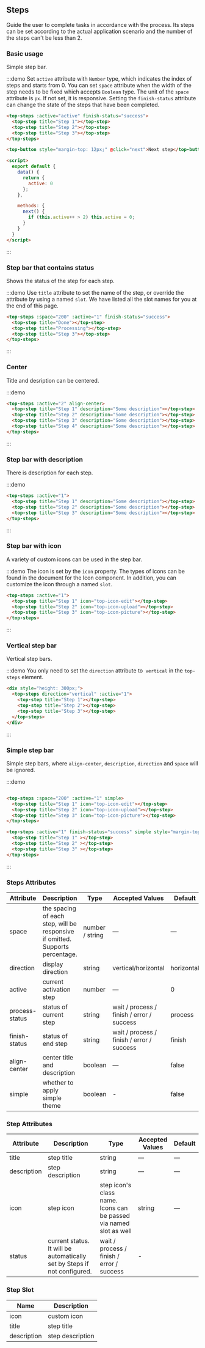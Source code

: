 ## Steps

Guide the user to complete tasks in accordance with the process. Its steps can be set according to the actual application scenario and the number of the steps can't be less than 2.

### Basic usage

Simple step bar.

:::demo Set `active` attribute with `Number` type, which indicates the index of steps and starts from 0. You can set `space` attribute when the width of the step needs to be fixed which accepts `Boolean` type. The unit of the `space` attribute is `px`. If not set, it is responsive. Setting the `finish-status` attribute can change the state of the steps that have been completed.

```html
<top-steps :active="active" finish-status="success">
  <top-step title="Step 1"></top-step>
  <top-step title="Step 2"></top-step>
  <top-step title="Step 3"></top-step>
</top-steps>

<top-button style="margin-top: 12px;" @click="next">Next step</top-button>

<script>
  export default {
    data() {
      return {
        active: 0
      };
    },

    methods: {
      next() {
        if (this.active++ > 2) this.active = 0;
      }
    }
  }
</script>
```
:::

### Step bar that contains status

Shows the status of the step for each step.

:::demo Use `title` attribute to set the name of the step, or override the attribute by using a named `slot`. We have listed all the slot names for you at the end of this page.

```html
<top-steps :space="200" :active="1" finish-status="success">
  <top-step title="Done"></top-step>
  <top-step title="Processing"></top-step>
  <top-step title="Step 3"></top-step>
</top-steps>
```
:::

### Center 

Title and desription can be centered.

:::demo
```html
<top-steps :active="2" align-center>
  <top-step title="Step 1" description="Some description"></top-step>
  <top-step title="Step 2" description="Some description"></top-step>
  <top-step title="Step 3" description="Some description"></top-step>
  <top-step title="Step 4" description="Some description"></top-step>
</top-steps>
```
:::

### Step bar with description

There is description for each step.

:::demo
```html
<top-steps :active="1">
  <top-step title="Step 1" description="Some description"></top-step>
  <top-step title="Step 2" description="Some description"></top-step>
  <top-step title="Step 3" description="Some description"></top-step>
</top-steps>
```
:::

### Step bar with icon

A variety of custom icons can be used in the step bar.

:::demo The icon is set by the `icon` property. The types of icons can be found in the document for the Icon component. In addition, you can customize the icon through a named `slot`.

```html
<top-steps :active="1">
  <top-step title="Step 1" icon="top-icon-edit"></top-step>
  <top-step title="Step 2" icon="top-icon-upload"></top-step>
  <top-step title="Step 3" icon="top-icon-picture"></top-step>
</top-steps>
```
:::

### Vertical step bar

Vertical step bars.

:::demo You only need to set the `direction` attribute to` vertical` in the `top-steps` element.

```html
<div style="height: 300px;">
  <top-steps direction="vertical" :active="1">
    <top-step title="Step 1"></top-step>
    <top-step title="Step 2"></top-step>
    <top-step title="Step 3"></top-step>
  </top-steps>
</div>
```
:::

### Simple step bar
Simple step bars, where `align-center`, `description`, `direction` and `space` will be ignored.

:::demo
```html

<top-steps :space="200" :active="1" simple>
  <top-step title="Step 1" icon="top-icon-edit"></top-step>
  <top-step title="Step 2" icon="top-icon-upload"></top-step>
  <top-step title="Step 3" icon="top-icon-picture"></top-step>
</top-steps>

<top-steps :active="1" finish-status="success" simple style="margin-top: 20px">
  <top-step title="Step 1" ></top-step>
  <top-step title="Step 2" ></top-step>
  <top-step title="Step 3" ></top-step>
</top-steps>
```
:::

### Steps Attributes

| Attribute      | Description          | Type      | Accepted Values       | Default  |
|---------- |-------- |---------- |-------------  |-------- |
| space | the spacing of each step, will be responsive if omitted. Supports percentage. | number / string | — | — |
| direction | display direction | string | vertical/horizontal | horizontal |
| active | current activation step  | number | — | 0 |
| process-status | status of current step | string | wait / process / finish / error / success | process |
| finish-status | status of end step | string | wait / process / finish / error / success | finish |
| align-center | center title and description | boolean | — | false |
| simple | whether to apply simple theme | boolean | - | false |

### Step Attributes
| Attribute      | Description          | Type      | Accepted Values       | Default  |
|---------- |-------- |---------- |-------------  |-------- |
| title | step title | string | — | — |
| description | step description | string | — | — |
| icon | step icon | step icon's class name. Icons can be passed via named slot as well | string | — |
| status | current status. It will be automatically set by Steps if not configured. | wait / process / finish / error / success | - |

### Step Slot
| Name | Description |
|----|----|
| icon | custom icon |
| title | step title |
| description | step description |

